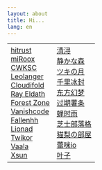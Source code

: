 ```yaml
---
layout: about
title: Hi...
lang: en
---
```


<html>
  <table style="border: 0px;">
    <tr>
      <td style="border: 0px;">
        <div>
          <a href="http://h1trust.github.io/">hitrust</a>
        </div>
        <div>
          <a href="https://miroox.github.io/blog/">miRoox</a>
        </div>
        <div>
          <a href="https://cwksc.github.io/">CWKSC</a>
        </div>
        <div>
          <a href="https://leolanger.github.io/">Leolanger</a>
        </div>
        <div>
          <a href="https://cloudifold.github.io/MyBlog/">Cloudifold</a>
        </div>
        <div>
          <a href="https://ray-eldath.me/">Ray Eldath</a>
        </div>
        <div>
          <a href="https://bc-li.github.io/">Forest Zone</a>
        </div>
        <div>
          <a href="https://vanishcode.com/">Vanishcode</a>
        </div>
        <div>
          <a href="https://fallen.moe/">Fallenhh</a>
        </div>
        <div>
          <a href="http://www.lionad.art/">Lionad</a>
        </div>
        <div>
          <a href="https://twic.me/">Twikor</a>
        </div>
        <div>
          <a href="https://vaala.cat/">Vaala</a>
        </div>
        <div>
          <a href="https://xsun.io/">Xsun</a>
        </div>
      </td>
      <td style="border: 0px;">
        <div>
          <a href="http://lagda.org/">清浔</a>
        </div> 
        <div>
          <a href="https://innei.ren/">静かな森</a>
        </div>
         <div>
          <a href="https://qjx.app/">ツキの月</a>
        </div>
        <div>
          <a href="https://ice1000.org/">千里冰封</a>
        </div>
        <div>
          <a href="https://blog.badapple.pro/">东方幻梦</a>
        </div>
        <div>
          <a href="https://blog.lenva.tech/">过期薯条</a>
        </div>
        <div>
          <a href="https://chanshiyu.com/">蝉时雨</a>
        </div>
        <div>
          <a href="https://chee5e.space">芝士部落格</a>
        </div>
        <div>
          <a href="https://nek0ri.de/">猫梨の部屋</a>
        </div> 
        <div>
          <a href="https://linux.dog/">蕾咪io</a>
        </div>
        <div>
          <a href="https://misaka-9936.github.io/">叶子</a>
        </div>
      </td>
    </tr>
  </table>
</html>
